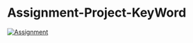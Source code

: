 # Assignment-Project-KeyWord

[![Assignment](https://images.app.goo.gl/wd8geXUXnf1Px1Zc9)](https://www.youtube.com/watch?v=GywyjzVDliY)





